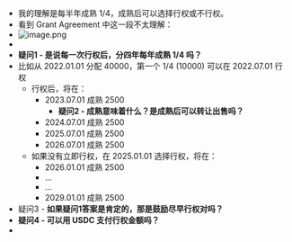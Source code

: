 - 我的理解是每半年成熟 1/4，成熟后可以选择行权或不行权。
- 看到 Grant Agreement 中这一段不太理解：
- ![image.png](../assets/image_1662362037823_0.png)
-
- **疑问1 - 是说每一次行权后，分四年每年成熟 1/4 吗？**
- 比如从 2022.01.01 分配 40000，第一个 1/4 (10000) 可以在 2022.07.01 行权
	- 行权后，将在：
		- 2023.07.01 成熟 2500
			- **疑问2 - 成熟意味着什么？是成熟后可以转让出售吗？**
		- 2024.07.01 成熟 2500
		- 2025.07.01 成熟 2500
		- 2026.07.01 成熟 2500
	- 如果没有立即行权，在 2025.01.01 选择行权，将在：
		- 2026.01.01 成熟 2500
		- ...
		- ...
		- 2029.01.01 成熟 2500
- 疑问3 - **如果疑问1答案是肯定的，那是鼓励尽早行权对吗？**
- **疑问4 - 可以用 USDC 支付行权金额吗？**
-